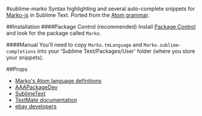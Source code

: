 #sublime-marko
Syntax highlighting and several auto-complete snippets for [Marko-js](https://github.com/marko-js/marko) in Sublime Text. Ported from the [Atom grammar](https://github.com/marko-js/atom-language-marko).

##Installation
####Package Control (recommended)
Install [Package Control](https://packagecontrol.io/) and look for the package called `Marko`.

####Manual
You'll need to copy `Marko.tmLanguage` and `Marko.sublime-completions` into your 'Sublime Text/Packages/User' folder (where you store your snippets). 

##Props
- [Marko's Atom language definitions](https://github.com/marko-js/atom-language-marko)
- [AAAPackageDev](https://bitbucket.org/guillermooo/aaapackagedev)
- [SublimeText](http://www.sublimetext.com/)
- [TextMate documentation](https://manual.macromates.com/en/language_grammars)
- [ebay developers](https://go.developer.ebay.com/)
